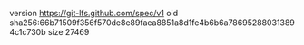 version https://git-lfs.github.com/spec/v1
oid sha256:66b71509f356f570de8e89faea8851a8d1fe4b6b6a786952880313894c1c730b
size 27469
